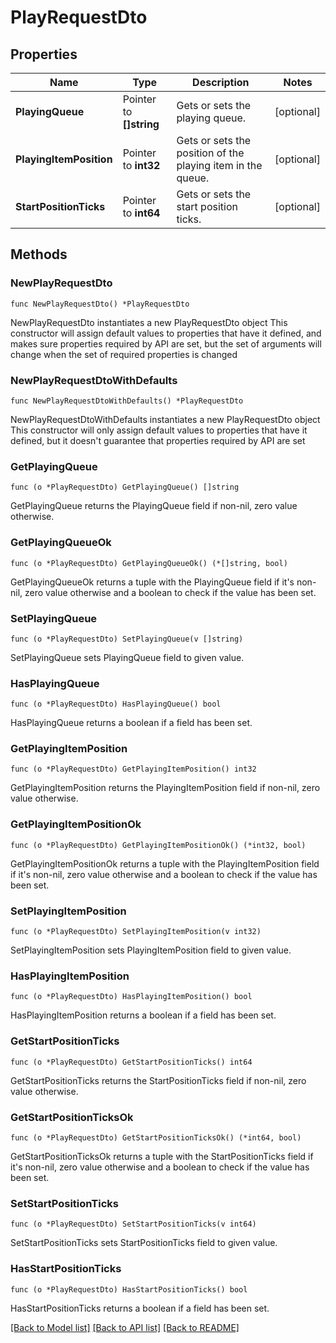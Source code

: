 # PlayRequestDto

## Properties

Name | Type | Description | Notes
------------ | ------------- | ------------- | -------------
**PlayingQueue** | Pointer to **[]string** | Gets or sets the playing queue. | [optional] 
**PlayingItemPosition** | Pointer to **int32** | Gets or sets the position of the playing item in the queue. | [optional] 
**StartPositionTicks** | Pointer to **int64** | Gets or sets the start position ticks. | [optional] 

## Methods

### NewPlayRequestDto

`func NewPlayRequestDto() *PlayRequestDto`

NewPlayRequestDto instantiates a new PlayRequestDto object
This constructor will assign default values to properties that have it defined,
and makes sure properties required by API are set, but the set of arguments
will change when the set of required properties is changed

### NewPlayRequestDtoWithDefaults

`func NewPlayRequestDtoWithDefaults() *PlayRequestDto`

NewPlayRequestDtoWithDefaults instantiates a new PlayRequestDto object
This constructor will only assign default values to properties that have it defined,
but it doesn't guarantee that properties required by API are set

### GetPlayingQueue

`func (o *PlayRequestDto) GetPlayingQueue() []string`

GetPlayingQueue returns the PlayingQueue field if non-nil, zero value otherwise.

### GetPlayingQueueOk

`func (o *PlayRequestDto) GetPlayingQueueOk() (*[]string, bool)`

GetPlayingQueueOk returns a tuple with the PlayingQueue field if it's non-nil, zero value otherwise
and a boolean to check if the value has been set.

### SetPlayingQueue

`func (o *PlayRequestDto) SetPlayingQueue(v []string)`

SetPlayingQueue sets PlayingQueue field to given value.

### HasPlayingQueue

`func (o *PlayRequestDto) HasPlayingQueue() bool`

HasPlayingQueue returns a boolean if a field has been set.

### GetPlayingItemPosition

`func (o *PlayRequestDto) GetPlayingItemPosition() int32`

GetPlayingItemPosition returns the PlayingItemPosition field if non-nil, zero value otherwise.

### GetPlayingItemPositionOk

`func (o *PlayRequestDto) GetPlayingItemPositionOk() (*int32, bool)`

GetPlayingItemPositionOk returns a tuple with the PlayingItemPosition field if it's non-nil, zero value otherwise
and a boolean to check if the value has been set.

### SetPlayingItemPosition

`func (o *PlayRequestDto) SetPlayingItemPosition(v int32)`

SetPlayingItemPosition sets PlayingItemPosition field to given value.

### HasPlayingItemPosition

`func (o *PlayRequestDto) HasPlayingItemPosition() bool`

HasPlayingItemPosition returns a boolean if a field has been set.

### GetStartPositionTicks

`func (o *PlayRequestDto) GetStartPositionTicks() int64`

GetStartPositionTicks returns the StartPositionTicks field if non-nil, zero value otherwise.

### GetStartPositionTicksOk

`func (o *PlayRequestDto) GetStartPositionTicksOk() (*int64, bool)`

GetStartPositionTicksOk returns a tuple with the StartPositionTicks field if it's non-nil, zero value otherwise
and a boolean to check if the value has been set.

### SetStartPositionTicks

`func (o *PlayRequestDto) SetStartPositionTicks(v int64)`

SetStartPositionTicks sets StartPositionTicks field to given value.

### HasStartPositionTicks

`func (o *PlayRequestDto) HasStartPositionTicks() bool`

HasStartPositionTicks returns a boolean if a field has been set.


[[Back to Model list]](../README.md#documentation-for-models) [[Back to API list]](../README.md#documentation-for-api-endpoints) [[Back to README]](../README.md)



